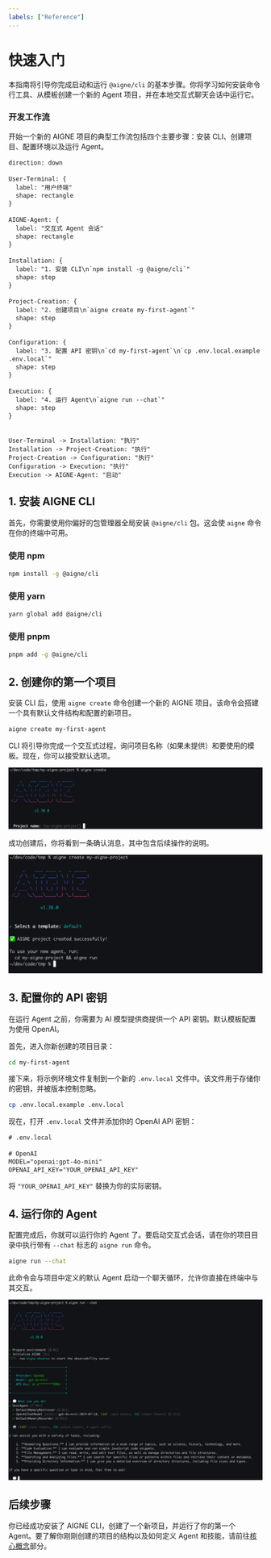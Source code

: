 ```yaml
---
labels: ["Reference"]
---
```


# 快速入门

本指南将引导你完成启动和运行 `@aigne/cli` 的基本步骤。你将学习如何安装命令行工具、从模板创建一个新的 Agent 项目，并在本地交互式聊天会话中运行它。

### 开发工作流

开始一个新的 AIGNE 项目的典型工作流包括四个主要步骤：安装 CLI、创建项目、配置环境以及运行 Agent。

```d2
direction: down

User-Terminal: {
  label: "用户终端"
  shape: rectangle
}

AIGNE-Agent: {
  label: "交互式 Agent 会话"
  shape: rectangle
}

Installation: {
  label: "1. 安装 CLI\n`npm install -g @aigne/cli`"
  shape: step
}

Project-Creation: {
  label: "2. 创建项目\n`aigne create my-first-agent`"
  shape: step
}

Configuration: {
  label: "3. 配置 API 密钥\n`cd my-first-agent`\n`cp .env.local.example .env.local`"
  shape: step
}

Execution: {
  label: "4. 运行 Agent\n`aigne run --chat`"
  shape: step
}


User-Terminal -> Installation: "执行"
Installation -> Project-Creation: "执行"
Project-Creation -> Configuration: "执行"
Configuration -> Execution: "执行"
Execution -> AIGNE-Agent: "启动"
```

## 1. 安装 AIGNE CLI

首先，你需要使用你偏好的包管理器全局安装 `@aigne/cli` 包。这会使 `aigne` 命令在你的终端中可用。

### 使用 npm

```bash
npm install -g @aigne/cli
```

### 使用 yarn

```bash
yarn global add @aigne/cli
```

### 使用 pnpm

```bash
pnpm add -g @aigne/cli
```

## 2. 创建你的第一个项目

安装 CLI 后，使用 `aigne create` 命令创建一个新的 AIGNE 项目。该命令会搭建一个具有默认文件结构和配置的新项目。

```bash
aigne create my-first-agent
```

CLI 将引导你完成一个交互式过程，询问项目名称（如果未提供）和要使用的模板。现在，你可以接受默认选项。

![AIGNE CLI 提示输入项目名称](../assets/create/create-project-interactive-project-name-prompt.png)

成功创建后，你将看到一条确认消息，其中包含后续操作的说明。

![项目创建成功的消息](../assets/create/create-project-using-default-template-success-message.png)

## 3. 配置你的 API 密钥

在运行 Agent 之前，你需要为 AI 模型提供商提供一个 API 密钥。默认模板配置为使用 OpenAI。

首先，进入你新创建的项目目录：

```bash
cd my-first-agent
```

接下来，将示例环境文件复制到一个新的 `.env.local` 文件中。该文件用于存储你的密钥，并被版本控制忽略。

```bash
cp .env.local.example .env.local
```

现在，打开 `.env.local` 文件并添加你的 OpenAI API 密钥：

```shell
# .env.local

# OpenAI
MODEL="openai:gpt-4o-mini"
OPENAI_API_KEY="YOUR_OPENAI_API_KEY"
```

将 `"YOUR_OPENAI_API_KEY"` 替换为你的实际密钥。

## 4. 运行你的 Agent

配置完成后，你就可以运行你的 Agent 了。要启动交互式会话，请在你的项目目录中执行带有 `--chat` 标志的 `aigne run` 命令。

```bash
aigne run --chat
```

此命令会与项目中定义的默认 Agent 启动一个聊天循环，允许你直接在终端中与其交互。

![AIGNE CLI 在聊天模式下运行默认 Agent](../assets/run/run-default-template-project-in-chat-mode.png)

## 后续步骤

你已经成功安装了 AIGNE CLI，创建了一个新项目，并运行了你的第一个 Agent。要了解你刚刚创建的项目的结构以及如何定义 Agent 和技能，请前往[核心概念](./core-concepts.md)部分。
